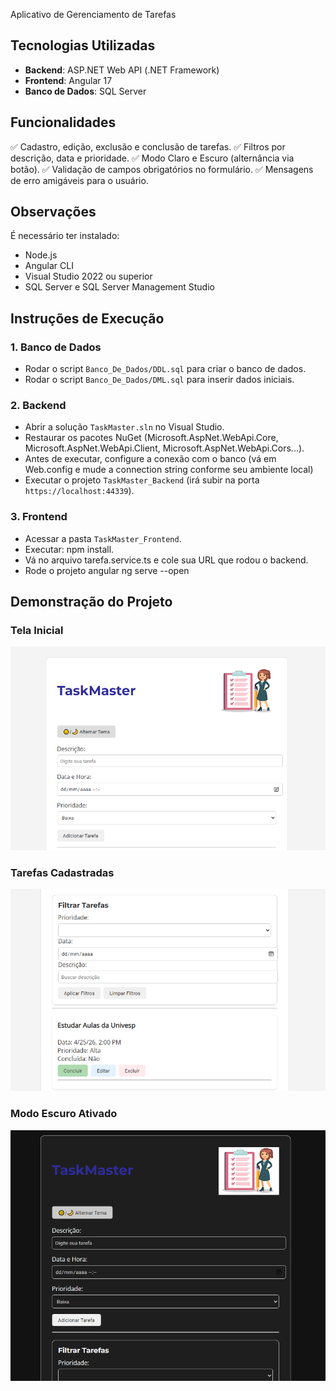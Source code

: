 Aplicativo de Gerenciamento de Tarefas

## Tecnologias Utilizadas

- **Backend**: ASP.NET Web API (.NET Framework)
- **Frontend**: Angular 17
- **Banco de Dados**: SQL Server

## Funcionalidades

✅ Cadastro, edição, exclusão e conclusão de tarefas.
✅ Filtros por descrição, data e prioridade.
✅ Modo Claro e Escuro (alternância via botão).
✅ Validação de campos obrigatórios no formulário.
✅ Mensagens de erro amigáveis para o usuário.

## Observações

É necessário ter instalado:

- Node.js
- Angular CLI
- Visual Studio 2022 ou superior
- SQL Server e SQL Server Management Studio

## Instruções de Execução

### 1. Banco de Dados
- Rodar o script `Banco_De_Dados/DDL.sql` para criar o banco de dados.
- Rodar o script `Banco_De_Dados/DML.sql` para inserir dados iniciais.

### 2. Backend
- Abrir a solução `TaskMaster.sln` no Visual Studio.
- Restaurar os pacotes NuGet (Microsoft.AspNet.WebApi.Core, Microsoft.AspNet.WebApi.Client, Microsoft.AspNet.WebApi.Cors...).
- Antes de executar, configure a conexão com o banco (vá em Web.config e mude a connection string conforme seu ambiente local)
- Executar o projeto `TaskMaster_Backend` (irá subir na porta `https://localhost:44339`).

### 3. Frontend
- Acessar a pasta `TaskMaster_Frontend`.
- Executar: npm install.
- Vá no arquivo tarefa.service.ts e cole sua URL que rodou o backend.
- Rode o projeto angular ng serve --open

## Demonstração do Projeto

### Tela Inicial
![Tela Inicial](./home.png)

### Tarefas Cadastradas
![Tarefas](./tarefas.png)

### Modo Escuro Ativado
![Modo Escuro](./modo-escuro.png)
